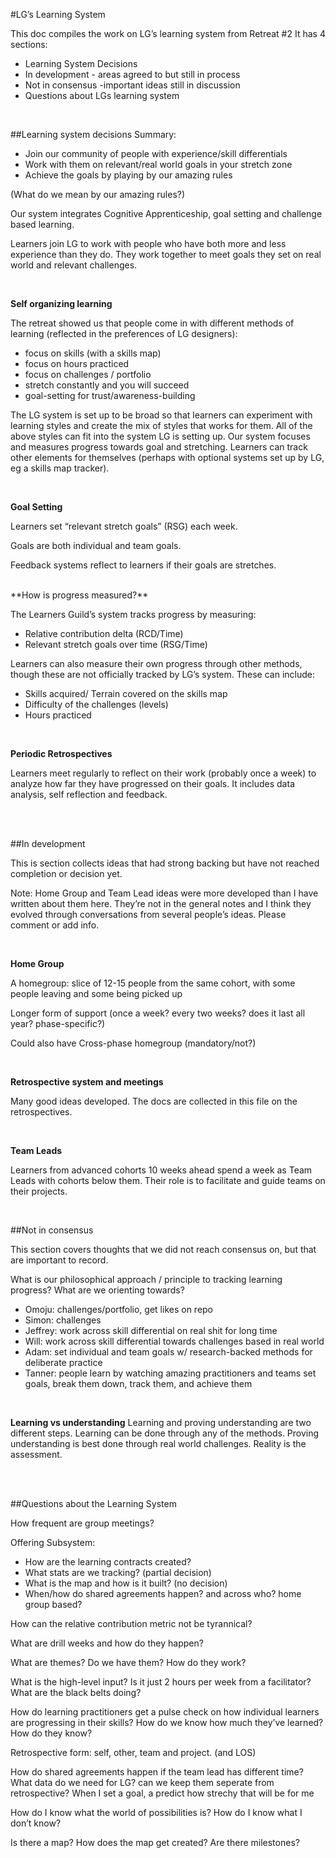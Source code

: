 #LG’s Learning System 

This doc compiles the work on LG’s learning system from Retreat #2 
It has 4 sections: 
* Learning System Decisions 
* In development - areas agreed to but still in process 
* Not in consensus  -important ideas still in discussion
* Questions about LGs learning system 

<br />

##Learning system decisions 
Summary:  
* Join our community of people with experience/skill differentials 
* Work with them on relevant/real world goals in your stretch zone 
* Achieve the goals by playing by our amazing rules

(What do we mean by our amazing rules?) 


Our system integrates Cognitive Apprenticeship, goal setting and challenge based learning. 

Learners join LG to work with people who have both more and less experience than they do. They work together to meet goals they set on real world and relevant challenges. 

<br />

**Self organizing learning** 

The retreat showed us that people come in with different methods of learning (reflected in the preferences of LG designers): 

* focus on skills (with a skills map)
* focus on hours practiced
* focus on challenges / portfolio
* stretch constantly and you will succeed
* goal-setting for trust/awareness-building

The LG system is set up to be broad so that learners can experiment with learning styles and create the mix of styles that works for them. All of the above styles can fit into the system LG is setting up. Our system focuses and measures progress towards goal and stretching. Learners can track other elements for themselves (perhaps with optional systems set up by LG, eg a skills map tracker).  
  
<br />

**Goal Setting**

Learners set “relevant stretch goals” (RSG) each week.

Goals are both individual and team goals.

Feedback systems reflect to learners if their goals are stretches.


<br />
**How is progress measured?**

The Learners Guild’s system tracks progress by measuring:  
* Relative contribution delta (RCD/Time)
* Relevant stretch goals over time (RSG/Time)

Learners can also measure their own progress through other methods, though these are not officially tracked by LG’s system. These can include: 
* Skills acquired/ Terrain covered on the skills map 
* Difficulty of the challenges (levels) 
* Hours practiced

<br />

**Periodic Retrospectives**

Learners meet regularly to reflect on their work (probably once a week) to analyze how far they have progressed on their goals. It includes data analysis, self reflection and feedback. 

<br />

<br />

##In development 

This is section collects ideas that had strong backing but have not reached completion or decision yet. 

Note: Home Group and Team Lead ideas were more developed than I have written about them here. They’re not in the general notes and I think they evolved through conversations from several people’s ideas. Please comment or add info. 

<br />

**Home Group**

A homegroup: slice of 12-15 people from the same cohort, with some people leaving and some being picked up

Longer form of support (once a week? every two weeks? does it last all year? phase-specific?)

Could also have Cross-phase homegroup (mandatory/not?)

<br />

**Retrospective system and meetings** 

Many good ideas developed. The docs are collected in this file on the retrospectives. 


<br />

**Team Leads** 

Learners from advanced cohorts 10 weeks ahead spend a week as Team Leads with cohorts below them. Their role is to facilitate and guide teams on their projects. 

<br />

##Not in consensus

This section covers thoughts that we did not reach consensus on, but that are important to record. 

What is our philosophical approach / principle to tracking learning progress? What are we orienting towards?

* Omoju: challenges/portfolio, get likes on repo
* Simon: challenges
* Jeffrey: work across skill differential on real shit for long time
* Will: work across skill differential towards challenges based in real world
* Adam: set individual and team goals w/ research-backed methods for deliberate practice
* Tanner: people learn by watching amazing practitioners and teams set goals, break them down, track them, and achieve them

<br />

**Learning vs understanding**
Learning and proving understanding are two different steps. Learning can be done through any of the methods. Proving understanding is best done through real world challenges. Reality is the assessment. 

<br />
<br />

##Questions about the Learning System 

How frequent are group meetings?

Offering Subsystem: 
* How are the learning contracts created?
* What stats are we tracking? (partial decision)
* What is the map and how is it built? (no decision)
* When/how do shared agreements happen? and across who? home group based? 

How can the relative contribution metric not be tyrannical?

What are drill weeks and how do they happen?

What are themes? Do we have them? How do they work?


What is the high-level input?
Is it just 2 hours per week from a facilitator?
What are the black belts doing?


How do learning practitioners get a pulse check on how individual learners are progressing in their skills?
How do we know how much they’ve learned?
How do they know?

Retrospective form: self, other, team and project. (and LOS)

How do shared agreements happen if the team lead has different time?
What data do we need for LG? can we keep them seperate from retrospective?
When I set a goal, a predict how strechy that will be for me

How do I know what the world of possibilities is?
How do I know what I don’t know?

Is there a map?
How does the map get created?
Are there milestones?

